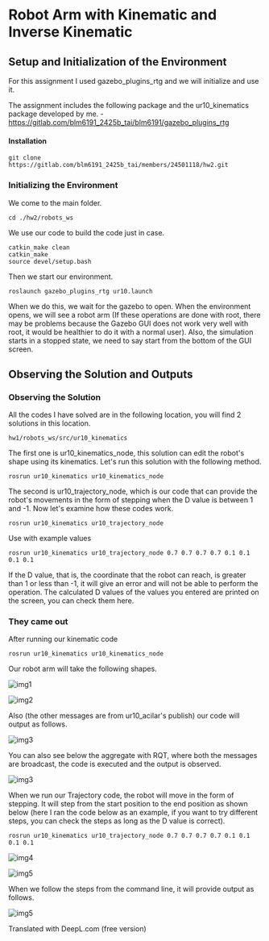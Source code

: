 # Robot Arm with Kinematic and Inverse Kinematic

## Setup and Initialization of the Environment

For this assignment I used gazebo_plugins_rtg and we will initialize and use it.

The assignment includes the following package and the ur10_kinematics package developed by me. -https://gitlab.com/blm6191_2425b_tai/blm6191/gazebo_plugins_rtg

#### Installation

```
git clone https://gitlab.com/blm6191_2425b_tai/members/24501118/hw2.git
```

### Initializing the Environment

We come to the main folder.

```
cd ./hw2/robots_ws
```

We use our code to build the code just in case.

```
catkin_make clean
catkin_make
source devel/setup.bash
```

Then we start our environment.

```
roslaunch gazebo_plugins_rtg ur10.launch
```

When we do this, we wait for the gazebo to open. When the environment opens, we will see a robot arm (If these operations are done with root, there may be problems because the Gazebo GUI does not work very well with root, it would be healthier to do it with a normal user). Also, the simulation starts in a stopped state, we need to say start from the bottom of the GUI screen.

## Observing the Solution and Outputs

### Observing the Solution

All the codes I have solved are in the following location, you will find 2 solutions in this location.

```
hw1/robots_ws/src/ur10_kinematics
```

The first one is ur10_kinematics_node, this solution can edit the robot's shape using its kinematics. Let's run this solution with the following method.

```
rosrun ur10_kinematics ur10_kinematics_node
```

The second is ur10_trajectory_node, which is our code that can provide the robot's movements in the form of stepping when the D value is between 1 and -1. Now let's examine how these codes work.

```
rosrun ur10_kinematics ur10_trajectory_node
```

Use with example values

```
rosrun ur10_kinematics ur10_trajectory_node 0.7 0.7 0.7 0.7 0.1 0.1 0.1 0.1
```

If the D value, that is, the coordinate that the robot can reach, is greater than 1 or less than -1, it will give an error and will not be able to perform the operation. The calculated D values of the values you entered are printed on the screen, you can check them here.

### They came out

After running our kinematic code

```
rosrun ur10_kinematics ur10_kinematics_node
```

Our robot arm will take the following shapes.

![img1](./ciktilar/odev2_1.png)

![img2](./ciktilar/odev_2_2.png)

Also (the other messages are from ur10_acilar's publish) our code will output as follows.

![img3](./ciktilar/odev_2_3.png)

You can also see below the aggregate with RQT, where both the messages are broadcast, the code is executed and the output is observed.

![img3](./ciktilar/odev_2_4.png)

When we run our Trajectory code, the robot will move in the form of stepping. It will step from the start position to the end position as shown below (here I ran the code below as an example, if you want to try different steps, you can check the steps as long as the D value is correct).

```
rosrun ur10_kinematics ur10_trajectory_node 0.7 0.7 0.7 0.7 0.1 0.1 0.1 0.1
```

![img4](./ciktilar/odev_2_traj_baslangic.png)

![img5](./ciktilar/odev_2_traj_bitis.png)

When we follow the steps from the command line, it will provide output as follows.

![img5](./ciktilar/odev_2_traj_cmd.png)



Translated with DeepL.com (free version)
